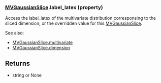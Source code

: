 ### [MVGaussianSlice](MVGaussianSlice.md).label_latex (property)




Access the label_latex of the multivariate distribution corresponsing to the
sliced dimension, or the overridden value for this [MVGaussianSlice](MVGaussianSlice.md).

See also:

* [MVGaussianSlice.multivariate](MVGaussianSlice.multivariate.md)
* [MVGaussianSlice.dimension](MVGaussianSlice.dimension.md)

Returns
-------------
* string or None

